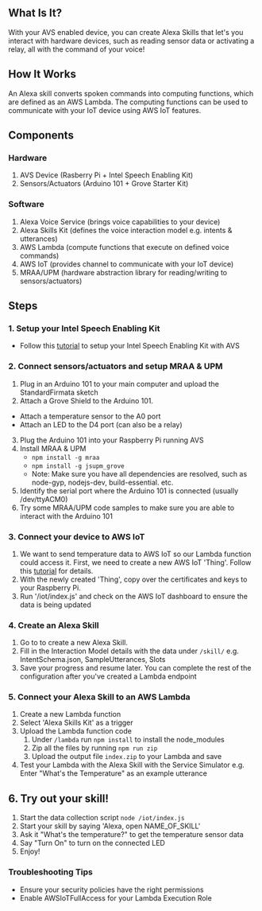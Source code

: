 ## What Is It?

With your AVS enabled device, you can create Alexa Skills that let's you interact with hardware devices, such as reading sensor data or activating a relay, all with the command of your voice!

## How It Works

An Alexa skill converts spoken commands into computing functions, which are defined as an AWS Lambda. The computing functions can be used to communicate with your IoT device using AWS IoT features.

## Components

### Hardware
1. AVS Device (Rasberry Pi + Intel Speech Enabling Kit)
2. Sensors/Actuators (Arduino 101 + Grove Starter Kit)

### Software
1. Alexa Voice Service (brings voice capabilities to your device)
2. Alexa Skills Kit (defines the voice interaction model e.g. intents & utterances)
3. AWS Lambda (compute functions that execute on defined voice commands)
4. AWS IoT (provides channel to communicate with your IoT device)
5. MRAA/UPM (hardware abstraction library for reading/writing to sensors/actuators)


## Steps

### 1. Setup your Intel Speech Enabling Kit 
* Follow this [tutorial](https://avs-dvk-workshop.github.io) to setup your Intel Speech Enabling Kit with AVS

### 2. Connect sensors/actuators and setup MRAA & UPM
1. Plug in an Arduino 101 to your main computer and upload the StandardFirmata sketch
2. Attach a Grove Shield to the Arduino 101.
  * Attach a temperature sensor to the A0 port
  * Attach an LED to the D4 port (can also be a relay)
3. Plug the Arduino 101 into your Raspberry Pi running AVS
4. Install MRAA & UPM
    * `npm install -g mraa`
    * `npm install -g jsupm_grove`
    * Note: Make sure you have all dependencies are resolved, such as node-gyp, nodejs-dev, build-essential. etc.
5. Identify the serial port where the Arduino 101 is connected (usually /dev/ttyACM0)
6. Try some MRAA/UPM code samples to make sure you are able to interact with the Arduino 101

### 3. Connect your device to AWS IoT
1. We want to send temperature data to AWS IoT so our Lambda function could access it. First, we need to create a new AWS IoT 'Thing'. Follow this [tutorial](http://docs.aws.amazon.com/iot/latest/developerguide/register-device.html) for details.
2. With the newly created 'Thing', copy over the certificates and keys to your Raspberry Pi.
3. Run '/iot/index.js' and check on the AWS IoT dashboard to ensure the data is being updated

### 4. Create an Alexa Skill
1. Go to [](https://developer.amazon.com/edw/home.html#/skill/create/) to create a new Alexa Skill.
2. Fill in the Interaction Model details with the data under `/skill/` e.g. IntentSchema.json, SampleUtterances, Slots
3. Save your progress and resume later. You can complete the rest of the configuration after you've created a Lambda endpoint

### 5. Connect your Alexa Skill to an AWS Lambda
1. Create a new Lambda function [](http://docs.aws.amazon.com/lambda/latest/dg/get-started-create-function.html)
2. Select 'Alexa Skills Kit' as a trigger
3. Upload the Lambda function code
    1. Under `/lambda` run `npm install` to install the node_modules
    2. Zip all the files by running `npm run zip`
    3. Upload the output file `index.zip` to your Lambda and save
4. Test your Lambda with the Alexa Skill with the Service Simulator e.g. Enter "What's the Temperature" as an example utterance

## 6. Try out your skill!
1. Start the data collection script `node /iot/index.js`
2. Start your skill by saying 'Alexa, open NAME_OF_SKILL'
3. Ask it "What's the temperature?" to get the temperature sensor data
4. Say "Turn On" to turn on the connected LED
5. Enjoy!

### Troubleshooting Tips
* Ensure your security policies have the right permissions
* Enable AWSIoTFullAccess for your Lambda Execution Role
